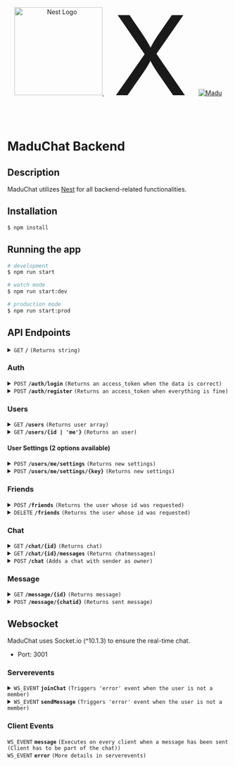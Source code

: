 <p align="center">
  <a href="http://nestjs.com/" target="blank">
    <img src="https://nestjs.com/img/logo-small.svg" width="200" alt="Nest Logo" />
  </a>
  <span style="font-size: 250px; margin: 20px;">X</span>
  <a href="https://github.com/Madu-de" target="blank">
    <img src="https://avatars.githubusercontent.com/u/85842735?v=4" with="200" alt="Madu">
  </a>
</p>

# MaduChat Backend

## Description

MaduChat utilizes [Nest](https://github.com/nestjs/nest) for all backend-related functionalities.

## Installation

```bash
$ npm install
```

## Running the app

```bash
# development
$ npm run start

# watch mode
$ npm run start:dev

# production mode
$ npm run start:prod
```

## API Endpoints


<details>
<summary><code>GET</code> <code><b>/</b></code> <code>(Returns string)</code></summary>

##### Parameters
None

##### Responses

> | http code     | content-type                      | response                                                            |
> |---------------|-----------------------------------|---------------------------------------------------------------------|
> | `200`         | `text/plain;charset=UTF-8`        | `MaduChat programmed by Madu`                                |


##### Example cURL

> ```js
>  curl http://localhost:3000/
> ```

</details>

### Auth
<details>
<summary><code>POST</code> <code><b>/auth/login</b></code> <code>(Returns an access_token when the data is correct)</code></summary>

##### Body
> | name      |  type     | data type               | description                                                           |
> |-----------|-----------|-------------------------|-----------------------------------------------------------------------|
> | username      |  required | string   | N/A  |
> | password      |  required | string   | N/A  |

##### Parameters
None


##### Responses

> | http code     | content-type                      | response                                                            |
> |---------------|-----------------------------------|---------------------------------------------------------------------|
> | `200`         | `application/json`        | `{"access_token": "token"}`                                |
> | `401`         | `application/json`                | `{"message": "Password or Username wrong", "error": "Unauthorized", "statusCode": 401}`                            |


##### Example cURL

> ```js
>  curl -d '{"username":"madu", "password":"examplePassword"}' -H "Content-Type: application/json" -X POST http://localhost:3000/auth/login
> ```

</details>

<details>
<summary><code>POST</code> <code><b>/auth/register</b></code> <code>(Returns an access_token when everything is fine)</code></summary>

##### Body
> | name      |  type     | data type               | description                                                           |
> |-----------|-----------|-------------------------|-----------------------------------------------------------------------|
> | name          |  required | string   | N/A  |
> | username      |  required | string   | N/A  |
> | email         |  required | string   | N/A  |
> | password      |  required | string   | N/A  |

##### Parameters
None


##### Responses

> | http code     | content-type                      | response                                                            |
> |---------------|-----------------------------------|---------------------------------------------------------------------|
> | `200`         | `application/json`        | `{"access_token": "token"}`                                |
> | `400`         | `application/json`                | `{"message": ["ExampleError", "ExampleError"], "error": "Bad Request", "statusCode": 400}`                            |


##### Example cURL

> ```js
>  curl -d '{"name": "Madu", "username":"madu", "email": "madu@example.de", "password":"examplePassword"}' -H "Content-Type: application/json" -X POST http://localhost:3000/auth/register
> ```

</details>

### Users

<details>
<summary><code>GET</code> <code><b>/users</b></code> <code>(Returns user array)</code></summary>

##### Headers
> | name      |  type     | data type               | description                                                           |
> |-----------|-----------|-------------------------|-----------------------------------------------------------------------|
> | authorization      |  required | string   | N/A |

##### Parameters
> | name      |  type     | data type               | description                                                           |
> |-----------|-----------|-------------------------|-----------------------------------------------------------------------|
> | like      |  required | string   | Chars contained in username or name of users  |
> | friends      |  optional | boolean   | Get friend data too  |
> | chats      |  optional | boolean   | Get chats too  |
> | settings      |  optional | boolean   | Get settings too  |


##### Responses

> | http code     | content-type                      | response                                                            |
> |---------------|-----------------------------------|---------------------------------------------------------------------|
> | `200`         | `application/json`        | `[{"id": "a0f22b2e-a038-4f11-a8f1-6f5f3474fa7d","email": "madu@example.com", "name": "Madu","username": "madu"}]`                                |
> | `400`         | `application/json`                | `{"statusCode": 400,"message": "Parameter 'like' is required"}`   
> | `401`         | `application/json`                | `{"message": "Unauthorized","statusCode": 401}`                            |


##### Example cURL

> ```js
>  curl -H "Authorization: Bearer <ACCESS_TOKEN>" http://localhost:3000/users?like=ma
> ```

</details>

<details>
<summary><code>GET</code> <code><b>/users/{id | 'me'}</b></code> <code>(Returns an user)</code></summary>

##### Headers
> | name      |  type     | data type               | description                                                           |
> |-----------|-----------|-------------------------|-----------------------------------------------------------------------|
> | authorization      |  required | string   | N/A |

##### Parameters
> | name      |  type     | data type               | description                                                           |
> |-----------|-----------|-------------------------|-----------------------------------------------------------------------|
> | friends      |  optional | boolean   | Get friend data too  |
> | chats      |  optional | boolean   | Get chats too  |
> | settings      |  optional | boolean   | Get settings too  |


##### Responses

> | http code     | content-type                      | response                                                            |
> |---------------|-----------------------------------|---------------------------------------------------------------------|
> | `200`         | `application/json`        | `{"id": "a0f22b2e-a038-4f11-a8f1-6f5f3474fa7d","email": "madu@example.com", "name": "Madu","username": "madu"}`                                |
> | `400`         | `application/json`                | `{"statusCode": 400, "message": "User not found"}`   
> | `401`         | `application/json`                | `{"message": "Unauthorized","statusCode": 401}`                            |


##### Example cURL

> ```js
>  curl -H "Authorization: Bearer <ACCESS_TOKEN>" http://localhost:3000/users/me?friends=true
> ```

</details>

#### User Settings (2 options available)
<details>
<summary><code>POST</code> <code><b>/users/me/settings</b></code> <code>(Returns new settings)</code></summary>

##### Headers
> | name      |  type     | data type               | description                                                           |
> |-----------|-----------|-------------------------|-----------------------------------------------------------------------|
> | authorization      |  required | string   | N/A |

##### Body
> | name      |  type     | data type               | examples                                                           |
> |-----------|-----------|-------------------------|-----------------------------------------------------------------------|
> | settings      |  required | Settings   | {"showAvatar": true, "language": "Deutsch"}  |

##### Parameters
None


##### Responses

> | http code     | content-type                      | response                                                            |
> |---------------|-----------------------------------|---------------------------------------------------------------------|
> | `201`         | `application/json`        | `{"id": "a0feab27-15a2-42ba-8518-dc11786fbab9", "showAvatar": true, "language": "Deutsch", ...}`                                |
> | `400`         | `application/json`                | `{"statusCode": 400, "message": "Datatype of '{key}' value is not the same as needed. Is: '{datatypeOfKey}' Has to be: '{datatypeOfSetting}'"}`   
> | `401`         | `application/json`                | `{"message": "Unauthorized","statusCode": 401}`                            |


##### Example cURL

> ```js
>  curl -d '{"showAvatar":true, "language":"Deutsch"}' -H "Content-Type: application/json" -X POST http://localhost:3000/users/me/settings
> ```

</details>

<details>
<summary><code>POST</code> <code><b>/users/me/settings/{key}</b></code> <code>(Returns new settings)</code></summary>

##### Headers
> | name      |  type     | data type               | description                                                           |
> |-----------|-----------|-------------------------|-----------------------------------------------------------------------|
> | authorization      |  required | string   | N/A |

##### Body
> | name      |  type     | data type               | examples                                                           |
> |-----------|-----------|-------------------------|-----------------------------------------------------------------------|
> | value      |  required | string   | "Deutsch"  |

##### Parameters
None


##### Responses

> | http code     | content-type                      | response                                                            |
> |---------------|-----------------------------------|---------------------------------------------------------------------|
> | `201`         | `application/json`        | `{"id": "a0feab27-15a2-42ba-8518-dc11786fbab9", "showAvatar": true, "language": "Deutsch", ...}`                                |
> | `400`         | `application/json`                | `{"statusCode": 400, "message": "Datatype of '{key}' value is not the same as needed. Is: '{datatypeOfKey}' Has to be: '{datatypeOfSetting}'"}`   
> | `401`         | `application/json`                | `{"message": "Unauthorized","statusCode": 401}`                            |


##### Example cURL

> ```js
>  curl -d '{"value":true}' -H "Content-Type: application/json" -X POST http://localhost:3000/users/me/settings/showAvatar
> ```

</details>

### Friends

<details>
<summary><code>POST</code> <code><b>/friends</b></code> <code>(Returns the user whose id was requested)</code></summary>

##### Headers
> | name      |  type     | data type               | description                                                           |
> |-----------|-----------|-------------------------|-----------------------------------------------------------------------|
> | authorization      |  required | string   | N/A |

##### Body
> | name      |  type     | data type               | description                                                           |
> |-----------|-----------|-------------------------|-----------------------------------------------------------------------|
> | friendId      |  required | string   | N/A  |

##### Parameters
None


##### Responses

> | http code     | content-type                      | response                                                            |
> |---------------|-----------------------------------|---------------------------------------------------------------------|
> | `201`         | `application/json`        | `{"id": "f8bac12b-2772-42ed-8dee-a490067be7e4","email": "gerald@gmail.de","name": "Gerald","username": "gerald","friends": [{"id": "dde16db4-20db-4ecc-9d04-dd720b4067fe","email": "damiancan@gmail.com","name": "Damian","username": "damian"}],"friendRequestsSent": [],"friendRequetsReceived": []}`                                |
> | `400`         | `application/json`                | `{"statusCode": 400,"message": "You cannot send a friend request to a friend"}`   
> | `401`         | `application/json`                | `{"message": "Unauthorized","statusCode": 401}`                            |


##### Example cURL

> ```js
>  curl -d '{"friendId":"f8bac12b-2772-42ed-8dee-a490067be7e4"}' -H "Content-Type: application/json" -X POST http://localhost:3000/users/friends
> ```

</details>

<details>
<summary><code>DELETE</code> <code><b>/friends</b></code> <code>(Returns the user whose id was requested)</code></summary>

##### Headers
> | name      |  type     | data type               | description                                                           |
> |-----------|-----------|-------------------------|-----------------------------------------------------------------------|
> | authorization      |  required | string   | N/A |

##### Body
> | name      |  type     | data type               | description                                                           |
> |-----------|-----------|-------------------------|-----------------------------------------------------------------------|
> | friendId      |  required | string   | N/A  |

##### Parameters
None


##### Responses

> | http code     | content-type                      | response                                                            |
> |---------------|-----------------------------------|---------------------------------------------------------------------|
> | `200`         | `application/json`        | `{"id": "f8bac12b-2772-42ed-8dee-a490067be7e4","email": "gerald@gmail.de","name": "Gerald","username": "gerald","friends": [{"id": "dde16db4-20db-4ecc-9d04-dd720b4067fe","email": "damian@gmail.com","name": "Damian","username": "damian"}],"friendRequestsSent": [],"friendRequetsReceived": []}`                                |
> | `400`         | `application/json`                | `{"statusCode": 400,"message": "friendId is required"}`   
> | `401`         | `application/json`                | `{"message": "Unauthorized","statusCode": 401}`                            |


##### Example cURL

> ```js
>  curl -d '{"friendId":"f8bac12b-2772-42ed-8dee-a490067be7e4"}' -H "Content-Type: application/json" -X DELETE http://localhost:3000/users/friends
> ```

</details>

### Chat
<details>
<summary><code>GET</code> <code><b>/chat/{id}</b></code> <code>(Returns chat)</code></summary>

##### Headers
> | name      |  type     | data type               | description                                                           |
> |-----------|-----------|-------------------------|-----------------------------------------------------------------------|
> | authorization      |  required | string   | N/A |

##### Parameters
> | name      |  type     | data type               | description                                                           |
> |-----------|-----------|-------------------------|-----------------------------------------------------------------------|
> | members      |  optional | boolean   | Return members too  |


##### Responses

> | http code     | content-type                      | response                                                            |
> |---------------|-----------------------------------|---------------------------------------------------------------------|
> | `200`         | `application/json`        | `{"id": "global","name": "Global"}`                                | 
> | `401`         | `application/json`                | `{"message": "Unauthorized","statusCode": 401}`                            |
> | `405`         | `application/json`                | `{"message": "Not Allowed","statusCode": 405}`      

##### Example cURL

> ```js
>  curl -H "Authorization: Bearer <ACCESS_TOKEN>" http://localhost:3000/chat/global?members=true
> ```

</details>


<details>
<summary><code>GET</code> <code><b>/chat/{id}/messages</b></code> <code>(Returns chatmessages)</code></summary>

##### Headers
> | name      |  type     | data type               | description                                                           |
> |-----------|-----------|-------------------------|-----------------------------------------------------------------------|
> | authorization      |  required | string   | N/A |

##### Parameters
None


##### Responses

> | http code     | content-type                      | response                                                            |
> |---------------|-----------------------------------|---------------------------------------------------------------------|
> | `200`         | `application/json`        | `[{"id": "c1ac413a-2608-4741-b2c1-31fd2abae9bd","message": "Hello World!","createdAt": "2023-08-21T16:13:42.137Z","author": {"id": "a0f22b2e-a038-4f11-a8f1-6f5f3474fa7d","email": "madu@example.com","name": "Madu","username": "madu"},"chat": {"id": "global","name": "Global"}}, ...]`                                | 
> | `401`         | `application/json`                | `{"message": "Unauthorized","statusCode": 401}`                            |
> | `405`         | `application/json`                | `{"message": "Not Allowed","statusCode": 405}`      

##### Example cURL

> ```js
>  curl -H "Authorization: Bearer <ACCESS_TOKEN>" http://localhost:3000/chat/global/messages
> ```

</details></summary>

<details>
<summary><code>POST</code> <code><b>/chat</b></code> <code>(Adds a chat with sender as owner)</code></summary>

##### Headers
> | name      |  type     | data type               | description                                                           |
> |-----------|-----------|-------------------------|-----------------------------------------------------------------------|
> | authorization      |  required | string   | N/A |

##### Body
> | name      |  type     | data type               | description                                                           |
> |-----------|-----------|-------------------------|-----------------------------------------------------------------------|
> | memberids      |  required | string[]   | N/A  |

##### Parameters
None


##### Responses

> | http code     | content-type                      | response                                                            |
> |---------------|-----------------------------------|---------------------------------------------------------------------|
> | `201`         | `application/json`        | `{"members": [{"id": "dde16db4-20db-4ecc-9d04-dd720b4067fe","email": "damian@gmail.com","name": "Damian","username": "damian"},{"id": "a0f22b2e-a038-4f11-a8f1-6f5f3474fa7d","email": "madu@gmail.com","name": "Madu","username": "madu","friends": [{"id": "dde16db4-20db-4ecc-9d04-dd720b4067fe","email": "damian@gmail.com","name": "Damian","username": "damian"}]}],"name": "Chat","id": "d0eec1fb-2276-4b4a-9c48-3b51e0ae362c"}`                                |
> | `400`         | `application/json`                | `{"statusCode": 400,"message": "Some members were not found"}`   
> | `400`         | `application/json`                | `{"statusCode": 400,"message": "1419ac4e-18a6-4252-8d61-b0a8f07d2ab8 is not a friend of the owner"}`   
> | `401`         | `application/json`                | `{"message": "Unauthorized","statusCode": 401}`                            |


##### Example cURL

> ```js
>  curl -d '{"memberids": ["f8bac12b-2772-42ed-8dee-a490067be7e4"]}' -H "Content-Type: application/json" -X POST http://localhost:3000/chat
> ```

</details>

### Message

<details>
<summary><code>GET</code> <code><b>/message/{id}</b></code> <code>(Returns message)</code></summary>

##### Headers
> | name      |  type     | data type               | description                                                           |
> |-----------|-----------|-------------------------|-----------------------------------------------------------------------|
> | authorization      |  required | string   | N/A |

##### Parameters
> | name      |  type     | data type               | description                                                           |
> |-----------|-----------|-------------------------|-----------------------------------------------------------------------|
> | author      |  optional | boolean   | Return author too  |
> | chat      |  optional | boolean   | Return chat too  |


##### Responses

> | http code     | content-type                      | response                                                            |
> |---------------|-----------------------------------|---------------------------------------------------------------------|
> | `200`         | `application/json`        | `{"id": "2977c2dd-20d0-408d-bc45-8ee4a5719372","message": "Hallo Global","createdAt": "2023-08-24T08:09:23.890Z"}`                                | 
> | `401`         | `application/json`                | `{"message": "Unauthorized","statusCode": 401}`                            |
> | `405`         | `application/json`                | `{"message": "Not Allowed","statusCode": 405}`      

##### Example cURL

> ```js
>  curl -H "Authorization: Bearer <ACCESS_TOKEN>" http://localhost:3000/message/2977c2dd-20d0-408d-bc45-8ee4a5719372
> ```

</details>

<details>
<summary><code>POST</code> <code><b>/message/{chatid}</b></code> <code>(Returns sent message)</code></summary>

##### Headers
> | name      |  type     | data type               | description                                                           |
> |-----------|-----------|-------------------------|-----------------------------------------------------------------------|
> | authorization      |  required | string   | N/A |

##### Body
> | name      |  type     | data type               | description                                                           |
> |-----------|-----------|-------------------------|-----------------------------------------------------------------------|
> | message      |  required | string   | N/A  |

##### Parameters
None


##### Responses

> | http code     | content-type                      | response                                                            |
> |---------------|-----------------------------------|---------------------------------------------------------------------|
> | `201`         | `application/json`        | `{"id": "2977c2dd-20d0-408d-bc45-8ee4a5719372","message": "Hallo Global","createdAt": "2023-08-24T08:09:23.890Z"}`                                |
> | `401`         | `application/json`                | `{"message": "Unauthorized","statusCode": 401}`                            |
> | `405`         | `application/json`                | `{"message": "Not Allowed","statusCode": 405}`      


##### Example cURL

> ```js
>  curl -d '{"message":"Hello World!"}' -H "Content-Type: application/json" -X POST http://localhost:3000/message/global
> ```

</details>

## Websocket
MaduChat uses Socket.io (^10.1.3) to ensure the real-time chat.
- Port: 3001

### Serverevents
<details>
<summary><code>WS_EVENT</code> <code><b>joinChat</b></code> <code>(Triggers 'error' event when the user is not a member)</code></summary>

##### Headers
> | name      |  type     | data type               | description                                                           |
> |-----------|-----------|-------------------------|-----------------------------------------------------------------------|
> | authorization      |  required | string   | N/A |

##### Body
> | name      |  type     | data type               | description                                                           |
> |-----------|-----------|-------------------------|-----------------------------------------------------------------------|
> | chatid      |  required | string   | N/A  |

##### Responses
- If the user is not authenticated, it triggers the 'error' event on the client.
Message: 'Unauthorized'
- If the user is not allowed to join this chat, it triggers the 'error' event on the client.
Message: 'Not Allowed'

</details>

<details>
<summary><code>WS_EVENT</code> <code><b>sendMessage</b></code> <code>(Triggers 'error' event when the user is not a member)</code></summary>

##### Headers
> | name      |  type     | data type               | description                                                           |
> |-----------|-----------|-------------------------|-----------------------------------------------------------------------|
> | authorization      |  required | string   | N/A |

##### Body
> | name      |  type     | data type               | description                                                           |
> |-----------|-----------|-------------------------|-----------------------------------------------------------------------|
> | message      |  required | string   | N/A  |

##### Responses
- If the user is not authenticated, it triggers the 'error' event on the client.
Message: 'Unauthorized'
- If the user is not allowed to join this chat, it triggers the 'error' event on the client.
Message: 'Not Allowed'
- If everything is fine, it triggers the 'message' event containing the message on every client that joins the chat.

</details>

### Client Events
<summary><code>WS_EVENT</code> <code><b>message</b></code> <code>(Executes on every client when a message has been sent (Client has to be part of the chat))</code></summary>
</details>

<summary><code>WS_EVENT</code> <code><b>error</b></code> <code>(More details in serverevents)</code></summary>
</details>
